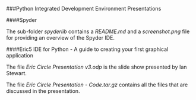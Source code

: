 ###Python Integrated Development Environment Presentations
 
####Spyder 

The sub-folder *spyderlib* contains a *README.md* and a *screenshot.png* file for providing an overview of the Spyder IDE.

####Eric5 IDE for Python - A guide to creating your first graphical application

The file *Eric Circle Presentation v3.odp* is the slide show presented by Ian Stewart.

The file *Eric Circle Presentation - Code.tar.gz* contains all the files that are discussed in the presentation.
